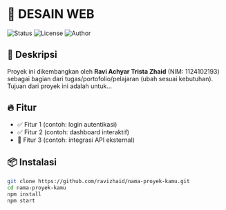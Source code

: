 # 🚀 DESAIN WEB

![Status](https://img.shields.io/badge/status-active-brightgreen)
![License](https://img.shields.io/badge/license-MIT-blue)
![Author](https://img.shields.io/badge/author-Ravi%20Achyar%20Trista%20Zhaid-orange)

## 📄 Deskripsi

Proyek ini dikembangkan oleh **Ravi Achyar Trista Zhaid** (NIM: 1124102193) sebagai bagian dari tugas/portofolio/pelajaran (ubah sesuai kebutuhan). Tujuan dari proyek ini adalah untuk...

## 🔥 Fitur

- ✅ Fitur 1 (contoh: login autentikasi)
- ✅ Fitur 2 (contoh: dashboard interaktif)
- 🔄 Fitur 3 (contoh: integrasi API eksternal)

## 📦 Instalasi

```bash
git clone https://github.com/ravizhaid/nama-proyek-kamu.git
cd nama-proyek-kamu
npm install
npm start
